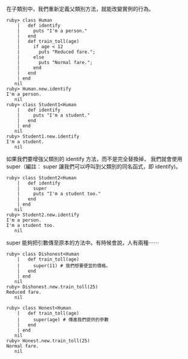 在子類別中，我們重新定義父類別方法，就能改變實例的行為。

    ruby> class Human
        |   def identify
        |     puts "I'm a person."
        |   end
        |   def train_toll(age)
        |     if age < 12
        |       puts "Reduced fare.";
        |     else
        |       puts "Normal fare.";
        |     end
        |   end
        | end
       nil
    ruby> Human.new.identify
    I'm a person.
       nil
    ruby> class Student1<Human
        |   def identify
        |     puts "I'm a student."
        |   end
        | end
       nil
    ruby> Student1.new.identify
    I'm a student.
       nil

如果我們要增強父類別的 identify 方法，而不是完全替換掉， 我們就會使用 super（編註： super 讓我們可以呼叫到父類別的同名函式，即 identify)。

    ruby> class Student2<Human
        |   def identify
        |     super
        |     puts "I'm a student too."
        |   end
        | end
       nil
    ruby> Student2.new.identify
    I'm a person.
    I'm a student too.
       nil
       
super 能夠把引數傳至原本的方法中。有時候會說，人有兩種⋯⋯

    ruby> class Dishonest<Human
        |   def train_toll(age)
        |     super(11) # 我們想要便宜的價格。
        |   end
        | end
       nil
    ruby> Dishonest.new.train_toll(25)
    Reduced fare.
       nil

    ruby> class Honest<Human
        |   def train_toll(age)
        |     super(age) # 傳進我們提供的參數
        |   end
        | end
       nil
    ruby> Honest.new.train_toll(25)
    Normal fare.
       nil